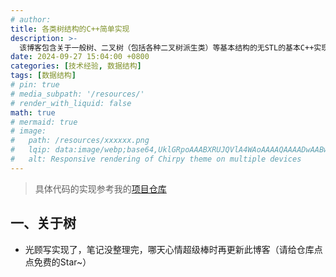 ```yaml
---
# author:
title: 各类树结构的C++简单实现
description: >-
  该博客包含关于一般树、二叉树（包括各种二叉树派生类）等基本结构的无STL的基本C++实现及其相关分析
date: 2024-09-27 15:04:00 +0800
categories: [技术经验, 数据结构]
tags: [数据结构]
# pin: true
# media_subpath: '/resources/'
# render_with_liquid: false
math: true
# mermaid: true
# image:
#   path: /resources/xxxxxx.png
#   lqip: data:image/webp;base64,UklGRpoAAABXRUJQVlA4WAoAAAAQAAAADwAABwAAQUxQSDIAAAARL0AmbZurmr57yyIiqE8oiG0bejIYEQTgqiDA9vqnsUSI6H+oAERp2HZ65qP/VIAWAFZQOCBCAAAA8AEAnQEqEAAIAAVAfCWkAALp8sF8rgRgAP7o9FDvMCkMde9PK7euH5M1m6VWoDXf2FkP3BqV0ZYbO6NA/VFIAAAA
#   alt: Responsive rendering of Chirpy theme on multiple devices
---
```


>具体代码的实现参考我的[项目仓库](https://github.com/WhythZ/DataStructure/tree/master/Codes/02-Tree)

## 一、关于树
- 光顾写实现了，笔记没整理完，哪天心情超级棒时再更新此博客（请给仓库点点免费的Star~）